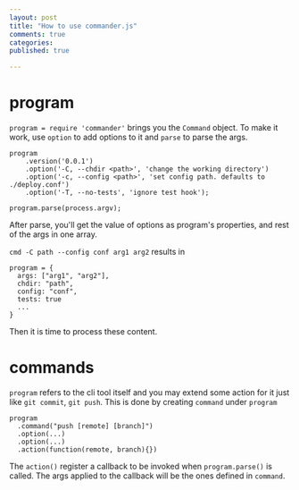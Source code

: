 ```yaml
---
layout: post
title: "How to use commander.js"
comments: true
categories: 
published: true

---
```


# program

`program = require 'commander'` brings you the `Command` object. To make it work, use `option` to add options to it and `parse` to parse the args.

```
program
    .version('0.0.1')
    .option('-C, --chdir <path>', 'change the working directory')
    .option('-c, --config <path>', 'set config path. defaults to ./deploy.conf')
    .option('-T, --no-tests', 'ignore test hook');

program.parse(process.argv);
```

After parse, you'll get the value of options as program's properties, and rest of the args in one array.

`cmd -C path --config conf arg1 arg2` results in

```
program = {
  args: ["arg1", "arg2"],
  chdir: "path",
  config: "conf",
  tests: true
  ...
}
```
Then it is time to process these content.

# commands

`program` refers to the cli tool itself and you may extend some action for it just like `git commit`, `git push`. This is done by creating `command` under `program`

```
program
  .command("push [remote] [branch]")
  .option(...)
  .option(...)
  .action(function(remote, branch){})
```

The `action()` register a callback to be invoked when `program.parse()` is called. The args applied to the callback will be the ones defined in `command`.